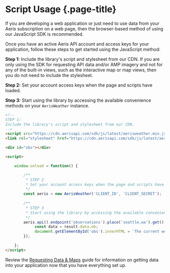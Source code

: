 # Script Usage {.page-title}
If you are developing a web application or just need to use data from your Aeris subscription on a web page, then the browser-based method of using our JavaScript SDK is recommended. 

Once you have an active Aeris API account and access keys for your application, follow these steps to get started using the JavaScript method:

**Step 1:** Include the library's script and stylesheet from our CDN. If you are only using the SDK for requesting API data and/or AMP imagery and not for any of the built-in views, such as the interactive map or map views, then you do not need to include the stylesheet.

**Step 2:** Set your account access keys when the page and scripts have loaded.

**Step 3:** Start using the library by accessing the available convenience methods on your `AerisWeather` instance.

```html
<!-- 
STEP 1: 
Include the library's script and stylesheet from our CDN.
-->
<script src="https://cdn.aerisapi.com/sdk/js/latest/aerisweather.min.js"></script>
<link rel="stylesheet" href="https://cdn.aerisapi.com/sdk/js/latest/aerisweather.css">

<div id="obs"></div>

<script>

    window.onload = function() {

        /**
         * STEP 2
         * Set your account access keys when the page and scripts have loaded.
         */
        const aeris = new AerisWeather('CLIENT_ID', 'CLIENT_SECRET');
    
        /**
         * STEP 3
         * Start using the library by accessing the available convenience methods on your `AerisWeather` instance.
         */
        aeris.api().endpoint('observations').place('seattle,wa').get().then((result) => {
             const data = result.data.ob;
             document.getElementById('obs').innerHTML = `The current weather is ${data.weatherPrimary.toLowerCase()} and ${data.tempF} degrees.`;
        });

    };
</script>
```

Review the [Requesting Data & Maps]({{base-url}}/requesting-data-maps/) guide for information on getting data into your application now that you have everything set up.
